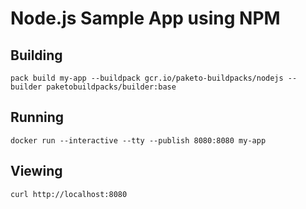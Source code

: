 # Node.js Sample App using NPM

## Building

`pack build my-app --buildpack gcr.io/paketo-buildpacks/nodejs --builder paketobuildpacks/builder:base`

## Running

`docker run --interactive --tty --publish 8080:8080 my-app`

## Viewing

`curl http://localhost:8080`
